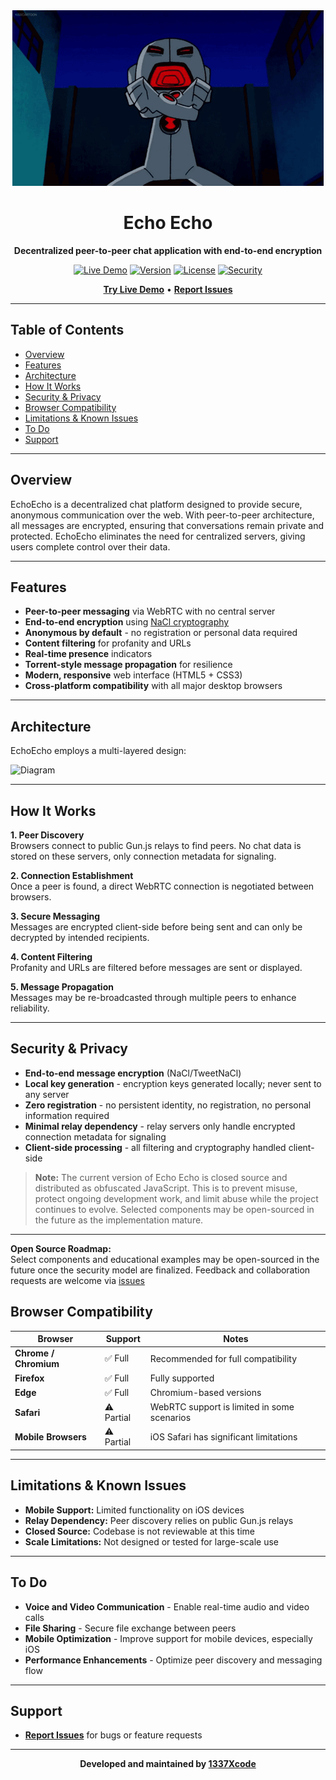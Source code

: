 <div align="center">

<img src="https://github.com/1337Xcode/echo-echo/blob/main/files/echo-echo.gif" alt="echo-echo-gif">

# Echo Echo

**Decentralized peer-to-peer chat application with end-to-end encryption**

[![Live Demo](https://img.shields.io/badge/Live_Demo-Available-brightgreen)](https://1337xcode.github.io/echo-echo/)
[![Version](https://img.shields.io/badge/Version-1.0.0-blue.svg)](https://github.com/1337Xcode/echo-echo/releases)
[![License](https://img.shields.io/badge/License-Proprietary-red.svg)](LICENSE)
[![Security](https://img.shields.io/badge/Security-E2EE-success.svg)](https://github.com/1337Xcode/echo-echo#security--privacy)

[**Try Live Demo**](https://1337xcode.github.io/echo-echo/) • [**Report Issues**](https://github.com/1337Xcode/echo-echo/issues)

</div>

---

## Table of Contents

- [Overview](#overview)
- [Features](#features)
- [Architecture](#architecture)
- [How It Works](#how-it-works)
- [Security & Privacy](#security--privacy)
- [Browser Compatibility](#browser-compatibility)
- [Limitations & Known Issues](#limitations--known-issues)
- [To Do](#to-do)
- [Support](#support)

---

## Overview

EchoEcho is a decentralized chat platform designed to provide secure, anonymous communication over the web. With peer-to-peer architecture, all messages are encrypted, ensuring that conversations remain private and protected. EchoEcho eliminates the need for centralized servers, giving users complete control over their data.

---

## Features

- **Peer-to-peer messaging** via WebRTC with no central server
- **End-to-end encryption** using [NaCl cryptography](https://tweetnacl.js.org/)
- **Anonymous by default** - no registration or personal data required
- **Content filtering** for profanity and URLs
- **Real-time presence** indicators
- **Torrent-style message propagation** for resilience
- **Modern, responsive** web interface (HTML5 + CSS3)
- **Cross-platform compatibility** with all major desktop browsers

---

## Architecture

EchoEcho employs a multi-layered design:

<div align="left">
  <img src="https://pouch.jumpshare.com/preview/hc-YfUm1HUYU9hzKEXjUNaxZKm5ECRctoBcrEti-pU3Oc3yD-Dpc2B2xvpt1rddc8rSF5HBc4Szs9xEzOoVLksTq66ad9RqgxP2dlYxXcoY" alt="Diagram" width="360">
</div>

---

## How It Works

**1. Peer Discovery**  
Browsers connect to public Gun.js relays to find peers. No chat data is stored on these servers, only connection metadata for signaling.

**2. Connection Establishment**  
Once a peer is found, a direct WebRTC connection is negotiated between browsers.

**3. Secure Messaging**  
Messages are encrypted client-side before being sent and can only be decrypted by intended recipients.

**4. Content Filtering**  
Profanity and URLs are filtered before messages are sent or displayed.

**5. Message Propagation**  
Messages may be re-broadcasted through multiple peers to enhance reliability.

---

## Security & Privacy

- **End-to-end message encryption** (NaCl/TweetNaCl)
- **Local key generation** - encryption keys generated locally; never sent to any server
- **Zero registration** - no persistent identity, no registration, no personal information required
- **Minimal relay dependency** - relay servers only handle encrypted connection metadata for signaling
- **Client-side processing** - all filtering and cryptography handled client-side

> **Note:** The current version of Echo Echo is closed source and distributed as obfuscated JavaScript. This is to prevent misuse, protect ongoing development work, and limit abuse while the project continues to evolve. Selected components may be open-sourced in the future as the implementation mature.

---
**Open Source Roadmap:**  
Select components and educational examples may be open-sourced in the future once the security model are finalized. Feedback and collaboration requests are welcome via [issues](https://github.com/1337Xcode/echo-echo/issues)

## Browser Compatibility

| Browser | Support | Notes |
|---------|---------|-------|
| **Chrome / Chromium** | ✅ Full | Recommended for full compatibility |
| **Firefox** | ✅ Full | Fully supported |
| **Edge** | ✅ Full | Chromium-based versions |
| **Safari** | ⚠️ Partial | WebRTC support is limited in some scenarios |
| **Mobile Browsers** | ⚠️ Partial | iOS Safari has significant limitations |

---

## Limitations & Known Issues

- **Mobile Support:** Limited functionality on iOS devices
- **Relay Dependency:** Peer discovery relies on public Gun.js relays
- **Closed Source:** Codebase is not reviewable at this time
- **Scale Limitations:** Not designed or tested for large-scale use

---

## To Do

- **Voice and Video Communication** - Enable real-time audio and video calls
- **File Sharing** - Secure file exchange between peers
- **Mobile Optimization** - Improve support for mobile devices, especially iOS
- **Performance Enhancements** - Optimize peer discovery and messaging flow

---

## Support

- [**Report Issues**](https://github.com/1337Xcode/echo-echo/issues) for bugs or feature requests

---

<div align="center">

**Developed and maintained by [1337Xcode](https://github.com/1337Xcode)**
</div>

